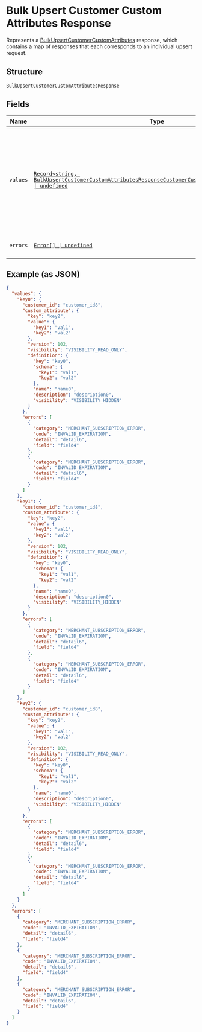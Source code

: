 <!-- Optimized: 2025-10-06 -->
<!-- RPM: 1.6.2.1.1.6.2.1_bulk-upsert-customer-custom-attributes-response_20251006 -->
<!-- Session: E2E RPM DNA Application -->
<!-- AOM: RND (Reggie & Dro) -->
<!-- COI: TECHNOLOGY -->
<!-- RPM: HIGH -->
<!-- ACTION: BUILD -->

# Bulk Upsert Customer Custom Attributes Response

Represents a [BulkUpsertCustomerCustomAttributes](../../doc/api/customer-custom-attributes.md#bulk-upsert-customer-custom-attributes) response,
which contains a map of responses that each corresponds to an individual upsert request.

## Structure

`BulkUpsertCustomerCustomAttributesResponse`

## Fields

| Name | Type | Tags | Description |
|  --- | --- | --- | --- |
| `values` | [`Record<string, BulkUpsertCustomerCustomAttributesResponseCustomerCustomAttributeUpsertResponse> \| undefined`](../../doc/models/bulk-upsert-customer-custom-attributes-response-customer-custom-attribute-upsert-response.md) | Optional | A map of responses that correspond to individual upsert requests. Each response has the<br>same ID as the corresponding request and contains either a `customer_id` and `custom_attribute` or an `errors` field. |
| `errors` | [`Error[] \| undefined`](../../doc/models/error.md) | Optional | Any errors that occurred during the request. |

## Example (as JSON)

```json
{
  "values": {
    "key0": {
      "customer_id": "customer_id8",
      "custom_attribute": {
        "key": "key2",
        "value": {
          "key1": "val1",
          "key2": "val2"
        },
        "version": 102,
        "visibility": "VISIBILITY_READ_ONLY",
        "definition": {
          "key": "key0",
          "schema": {
            "key1": "val1",
            "key2": "val2"
          },
          "name": "name0",
          "description": "description0",
          "visibility": "VISIBILITY_HIDDEN"
        }
      },
      "errors": [
        {
          "category": "MERCHANT_SUBSCRIPTION_ERROR",
          "code": "INVALID_EXPIRATION",
          "detail": "detail6",
          "field": "field4"
        },
        {
          "category": "MERCHANT_SUBSCRIPTION_ERROR",
          "code": "INVALID_EXPIRATION",
          "detail": "detail6",
          "field": "field4"
        }
      ]
    },
    "key1": {
      "customer_id": "customer_id8",
      "custom_attribute": {
        "key": "key2",
        "value": {
          "key1": "val1",
          "key2": "val2"
        },
        "version": 102,
        "visibility": "VISIBILITY_READ_ONLY",
        "definition": {
          "key": "key0",
          "schema": {
            "key1": "val1",
            "key2": "val2"
          },
          "name": "name0",
          "description": "description0",
          "visibility": "VISIBILITY_HIDDEN"
        }
      },
      "errors": [
        {
          "category": "MERCHANT_SUBSCRIPTION_ERROR",
          "code": "INVALID_EXPIRATION",
          "detail": "detail6",
          "field": "field4"
        },
        {
          "category": "MERCHANT_SUBSCRIPTION_ERROR",
          "code": "INVALID_EXPIRATION",
          "detail": "detail6",
          "field": "field4"
        }
      ]
    },
    "key2": {
      "customer_id": "customer_id8",
      "custom_attribute": {
        "key": "key2",
        "value": {
          "key1": "val1",
          "key2": "val2"
        },
        "version": 102,
        "visibility": "VISIBILITY_READ_ONLY",
        "definition": {
          "key": "key0",
          "schema": {
            "key1": "val1",
            "key2": "val2"
          },
          "name": "name0",
          "description": "description0",
          "visibility": "VISIBILITY_HIDDEN"
        }
      },
      "errors": [
        {
          "category": "MERCHANT_SUBSCRIPTION_ERROR",
          "code": "INVALID_EXPIRATION",
          "detail": "detail6",
          "field": "field4"
        },
        {
          "category": "MERCHANT_SUBSCRIPTION_ERROR",
          "code": "INVALID_EXPIRATION",
          "detail": "detail6",
          "field": "field4"
        }
      ]
    }
  },
  "errors": [
    {
      "category": "MERCHANT_SUBSCRIPTION_ERROR",
      "code": "INVALID_EXPIRATION",
      "detail": "detail6",
      "field": "field4"
    },
    {
      "category": "MERCHANT_SUBSCRIPTION_ERROR",
      "code": "INVALID_EXPIRATION",
      "detail": "detail6",
      "field": "field4"
    },
    {
      "category": "MERCHANT_SUBSCRIPTION_ERROR",
      "code": "INVALID_EXPIRATION",
      "detail": "detail6",
      "field": "field4"
    }
  ]
}
```
